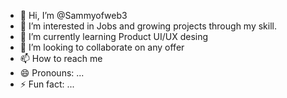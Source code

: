- 👋 Hi, I’m @Sammyofweb3
- 👀 I’m interested in Jobs and growing projects through my skill.
- 🌱 I’m currently learning Product UI/UX desing 
- 💞️ I’m looking to collaborate on any offer
- 📫 How to reach me 
- 😄 Pronouns: ...
- ⚡ Fun fact: ...

<!---
Sammyofweb3/Sammyofweb3 is a ✨ special ✨ repository because its `README.md` (this file) appears on your GitHub profile.
You can click the Preview link to take a look at your changes.
--->
